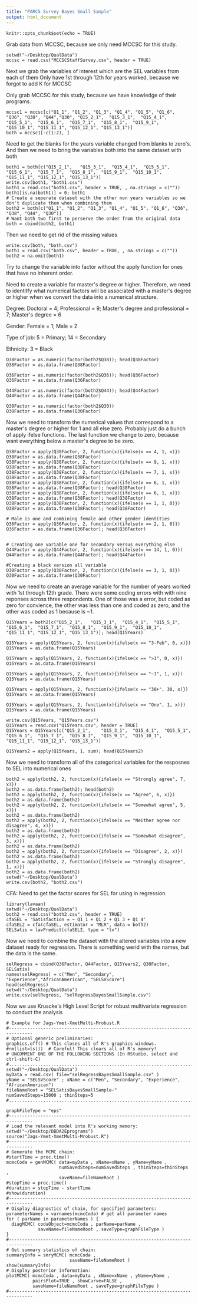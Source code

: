 ```yaml
---
title: "PARCS Survey Bayes Small Sample"
output: html_document
---
```


```{r setup, include=FALSE}
knitr::opts_chunk$set(echo = TRUE)
```
Grab data from MCCSC, because we only need MCCSC for this study.
```{r}
setwd("~/Desktop/QualData")
mccsc = read.csv("MCCSCStaffSurvey.csv", header = TRUE)
```
Next we grab the variables of interest which are the SEL variables from each of them
Only have 1st through 12th for years worked, because we forgot to add K for MCCSC

Only grab MCCSC for this study, because we have knowledge of their programs.
```{r}
mccsc1 = mccsc[c("Q1_1", "Q1_2", "Q1_3", "Q1_4", "Q1_5", "Q1_6", "Q36", "Q38", "Q44","Q30",	"Q15_2_1",	"Q15_3_1",	"Q15_4_1",	"Q15_5_1",	"Q15_6_1",	"Q15_7_1",	"Q15_8_1",	"Q15_9_1",	"Q15_10_1",	"Q15_11_1",	"Q15_12_1",	"Q15_13_1")]
both = mccsc1[-c(1:2), ]
```
Need to get the blanks for the years variable changed from blanks to zero's.  And then we need to bring the variables both into the same dataset with both
```{r}
both1 = both[c("Q15_2_1",	"Q15_3_1",	"Q15_4_1",	"Q15_5_1",	"Q15_6_1",	"Q15_7_1",	"Q15_8_1",	"Q15_9_1",	"Q15_10_1",	"Q15_11_1",	"Q15_12_1",	"Q15_13_1")]
write.csv(both1, "both1.csv")
both1 = read.csv("both1.csv", header = TRUE, , na.strings = c(""))
both1[is.na(both1)] = 0; both1
# Create a seperate dataset with the other non years variables so we don't duplicate them when combining them
both2 = both[c("Q1_1", "Q1_2", "Q1_3", "Q1_4", "Q1_5", "Q1_6", "Q36", "Q38", "Q44", "Q30")]
# Want both two first to perserve the order from the original data
both = cbind(both2, both1)
```


Then we need to get rid of the missing values
```{r}
write.csv(both, "both.csv")
both1 = read.csv("both.csv", header = TRUE, , na.strings = c(""))
both2 = na.omit(both1)
```
Try to change the variable into factor without the apply function for ones that have no inherent order.

Need to create a variable for master's degree or higher.  Therefore, we need to identitfy what numerical factors will be associated with a master's degree or higher when we convert the data into a numerical structure.

Degree: Doctoral = 4; Professional = 9; Master's degree and professional  = 7; Master's degree = 6

Gender: Female = 1; Male = 2

Type of job: 5 = Primary; 14 = Secondary 

Ethnicity: 3 = Black
```{r}
Q38Factor = as.numeric(factor(both2$Q38)); head(Q38Factor)
Q38Factor = as.data.frame(Q38Factor)

Q36Factor = as.numeric(factor(both2$Q36)); head(Q36Factor)
Q36Factor = as.data.frame(Q36Factor)

Q44Factor = as.numeric(factor(both2$Q44)); head(Q44Factor)
Q44Factor = as.data.frame(Q44Factor)

Q30Factor = as.numeric(factor(both2$Q30))
Q30Factor = as.data.frame(Q30Factor)

```
Now we need to transform the numerical values that correspond to a master's degree or higher for 1 and all else zero. Probably just do a bunch of apply ifelse functions.  The last function we change to zero, because want everything below a master's degree to be zero.
```{r}
Q38Factor = apply(Q38Factor, 2, function(x){ifelse(x == 4, 1, x)})
Q38Factor = as.data.frame(Q38Factor)
Q38Factor = apply(Q38Factor, 2, function(x){ifelse(x == 9, 1, x)})
Q38Factor = as.data.frame(Q38Factor)
Q38Factor = apply(Q38Factor, 2, function(x){ifelse(x == 7, 1, x)})
Q38Factor = as.data.frame(Q38Factor)
Q38Factor = apply(Q38Factor, 2, function(x){ifelse(x == 6, 1, x)})
Q38Factor = as.data.frame(Q38Factor); head(Q38Factor)
Q38Factor = apply(Q38Factor, 2, function(x){ifelse(x == 6, 1, x)})
Q38Factor = as.data.frame(Q38Factor); head(Q38Factor)
Q38Factor = apply(Q38Factor, 2, function(x){ifelse(x == 1, 1, 0)})
Q38Factor = as.data.frame(Q38Factor); head(Q38Factor)

# Male is one and combining female and other gender identities
Q36Factor = apply(Q36Factor, 2, function(x){ifelse(x == 2, 1, 0)})
Q36Factor = as.data.frame(Q36Factor); head(Q36Factor)


# Creating one variable one for secondary versus everything else 
Q44Factor = apply(Q44Factor, 2, function(x){ifelse(x == 14, 1, 0)})
Q44Factor = as.data.frame(Q44Factor); head(Q44Factor)

#Creating a black version all variable
Q30Factor = apply(Q30Factor, 2, function(x){ifelse(x == 3, 1, 0)})
Q30Factor = as.data.frame(Q30Factor)
```

Now we need to create an average variable for the number of years worked with 1st through 12th grade.
There were some coding errors with with nine reponses across three respondents.  One of those was a error, but coded as zero for convience, the other was less than one and coded as zero, and the other was coded as 1 because is ~1.
```{r}
Q15Years = both2[c("Q15_2_1",	"Q15_3_1",	"Q15_4_1",	"Q15_5_1",	"Q15_6_1",	"Q15_7_1",	"Q15_8_1",	"Q15_9_1",	"Q15_10_1",	"Q15_11_1",	"Q15_12_1",	"Q15_13_1")]; head(Q15Years)

Q15Years = apply(Q15Years, 2, function(x){ifelse(x == "3-Feb", 0, x)})
Q15Years = as.data.frame(Q15Years)

Q15Years = apply(Q15Years, 2, function(x){ifelse(x == ">1", 0, x)})
Q15Years = as.data.frame(Q15Years)

Q15Years = apply(Q15Years, 2, function(x){ifelse(x == "~1", 1, x)})
Q15Years = as.data.frame(Q15Years)

Q15Years = apply(Q15Years, 2, function(x){ifelse(x == "30+", 30, x)})
Q15Years = as.data.frame(Q15Years)

Q15Years = apply(Q15Years, 2, function(x){ifelse(x == "One", 1, x)})
Q15Years = as.data.frame(Q15Years)

write.csv(Q15Years, "Q15Years.csv")
Q15Years = read.csv("Q15Years.csv", header = TRUE)
Q15Years = Q15Years[c("Q15_2_1",	"Q15_3_1",	"Q15_4_1",	"Q15_5_1",	"Q15_6_1",	"Q15_7_1",	"Q15_8_1",	"Q15_9_1",	"Q15_10_1",	"Q15_11_1",	"Q15_12_1",	"Q15_13_1")]

Q15Years2 = apply(Q15Years, 1, sum); head(Q15Years2)

```


Now we need to transform all of the categorical variables for the resposnes to SEL into numerical ones
```{r}
both2 = apply(both2, 2, function(x){ifelse(x == "Strongly agree", 7, x)})
both2 = as.data.frame(both2); head(both2)
both2 = apply(both2, 2, function(x){ifelse(x == "Agree", 6, x)})
both2 = as.data.frame(both2)
both2 = apply(both2, 2, function(x){ifelse(x == "Somewhat agree", 5, x)})
both2 = as.data.frame(both2)
both2 = apply(both2, 2, function(x){ifelse(x == "Neither agree nor disagree", 4, x)})
both2 = as.data.frame(both2)
both2 = apply(both2, 2, function(x){ifelse(x == "Somewhat disagree", 3, x)})
both2 = as.data.frame(both2)
both2 = apply(both2, 2, function(x){ifelse(x == "Disagree", 2, x)})
both2 = as.data.frame(both2)
both2 = apply(both2, 2, function(x){ifelse(x == "Strongly disagree", 1, x)})
both2 = as.data.frame(both2)
setwd("~/Desktop/QualData")
write.csv(both2, "both2.csv")
```


CFA: Need to get the factor scores for SEL for using in regression. 
```{r}
library(lavaan)
setwd("~/Desktop/QualData")
both2 = read.csv("both2.csv", header = TRUE)
cfaSEL = 'Satisfaction = ~ Q1_1 + Q1_2 + Q1_3 + Q1_4'
cfaSEL2 = cfa(cfaSEL, estimator = "MLR", data = both2)
SELSatis = lavPredict(cfaSEL2, type = "lv")
```
Now we need to combine the dataset with the altered variables into a new dataset ready for regression.  There is something werid with the names, but the data is the same.
```{r}
selRegress = cbind(Q36Factor, Q44Factor, Q15Years2, Q30Factor, SELSatis)
names(selRegress) = c("Men", "Secondary", "Experience","AfricanAmerican", "SELSVScore")
head(selRegress)
setwd("~/Desktop/QualData")
write.csv(selRegress, "selRegressBayesSmallSample.csv")
```
Now we use Kruscke's High Level Script for robust multivariate regression to conduct the analysis
```{r}
# Example for Jags-Ymet-XmetMulti-Mrobust.R 
#------------------------------------------------------------------------------- 
# Optional generic preliminaries:
graphics.off() # This closes all of R's graphics windows.
#rm(list=ls())  # Careful! This clears all of R's memory!
# UNCOMMENT ONE OF THE FOLLOWING SECTIONS (In RStudio, select and ctrl-shift-C)
#.............................................................................
setwd("~/Desktop/QualData")
myData = read.csv( file="selRegressBayesSmallSample.csv" )
yName = "SELSVScore" ; xName = c("Men", "Secondary", "Experience", "AfricanAmerican")
fileNameRoot = "SELSatisBayesSmallSample-" 
numSavedSteps=15000 ; thinSteps=5
#.............................................................................

graphFileType = "eps" 
#------------------------------------------------------------------------------- 
# Load the relevant model into R's working memory:
setwd("~/Desktop/DBDA2Eprograms")
source("Jags-Ymet-XmetMulti-Mrobust.R")
#------------------------------------------------------------------------------- 
# Generate the MCMC chain:
#startTime = proc.time()
mcmcCoda = genMCMC( data=myData , xName=xName , yName=yName , 
                    numSavedSteps=numSavedSteps , thinSteps=thinSteps , 
                    saveName=fileNameRoot )
#stopTime = proc.time()
#duration = stopTime - startTime
#show(duration)
#------------------------------------------------------------------------------- 
# Display diagnostics of chain, for specified parameters:
parameterNames = varnames(mcmcCoda) # get all parameter names
for ( parName in parameterNames ) {
  diagMCMC( codaObject=mcmcCoda , parName=parName , 
            saveName=fileNameRoot , saveType=graphFileType )
}
#------------------------------------------------------------------------------- 
# Get summary statistics of chain:
summaryInfo = smryMCMC( mcmcCoda , 
                        saveName=fileNameRoot )
show(summaryInfo)
# Display posterior information:
plotMCMC( mcmcCoda , data=myData , xName=xName , yName=yName , 
          pairsPlot=TRUE , showCurve=FALSE ,
          saveName=fileNameRoot , saveType=graphFileType )
#------------------------------------------------------------------------------- 

```

